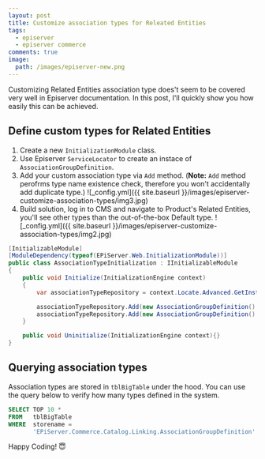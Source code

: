 ```yaml
---
layout: post
title: Customize association types for Releated Entities
tags:
  - episerver
  - episerver commerce
comments: true
image:
  path: /images/episerver-new.png
---
```


<!-- ![_config.yml]({{ site.baseurl }}/images/episerver-new.png) -->

Customizing Related Entities association type does't seem to be covered very well in Episerver documentation. In this post, I'll quickly show you how easily this can be achieved.

<!--more-->

## Define custom types for Related Entities

1. Create a new `InitializationModule` class.
2. Use Episerver `ServiceLocator` to create an instace of `AssociationGroupDefinition`.
3. Add your custom association type via `Add` method. (**Note:** `Add` method perofrms type name existence check, therefore you won't accidentally add duplicate type.)
   ![_config.yml]({{ site.baseurl }}/images/episerver-customize-association-types/img3.jpg)
4. Build solution, log in to CMS and navigate to Product's Related Entities, you'll see other types than the out-of-the-box Default type.
   ![_config.yml]({{ site.baseurl }}/images/episerver-customize-association-types/img2.jpg)

```c#
[InitializableModule]
[ModuleDependency(typeof(EPiServer.Web.InitializationModule))]
public class AssociationTypeInitialization : IInitializableModule
{
    public void Initialize(InitializationEngine context)
    {
        var associationTypeRepository = context.Locate.Advanced.GetInstance<GroupDefinitionRepository<AssociationGroupDefinition>>();

        associationTypeRepository.Add(new AssociationGroupDefinition() { Name = "cross-selling" });
        associationTypeRepository.Add(new AssociationGroupDefinition() { Name = "upselling" });
    }

    public void Uninitialize(InitializationEngine context){}
}
```

## Querying association types

Association types are stored in `tblBigTable` under the hood. You can use the query below to verify how many types defined in the system.

```sql
SELECT TOP 10 *
FROM   tblBigTable
WHERE  storename =
       'EPiServer.Commerce.Catalog.Linking.AssociationGroupDefinition'
```

Happy Coding! 😇
